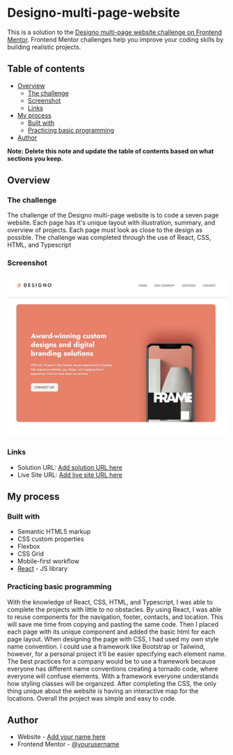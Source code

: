 # Designo-multi-page-website

This is a solution to the [Designo multi-page website challenge on Frontend Mentor](https://www.frontendmentor.io/challenges/designo-multipage-website-G48K6rfUT). Frontend Mentor challenges help you improve your coding skills by building realistic projects.

## Table of contents

- [Overview](#overview)
  - [The challenge](#the-challenge)
  - [Screenshot](#screenshot)
  - [Links](#links)
- [My process](#my-process)
  - [Built with](#built-with)
  - [Practicing basic programming](#practicing-basic-programming)
- [Author](#author)

**Note: Delete this note and update the table of contents based on what sections you keep.**

## Overview

### The challenge

The challenge of the Designo multi-page website is to code a seven page website. Each page has it's unique layout with illustration, summary, and overview of projects. Each page must look as close to the design as possible. The challenge was completed through the use of React, CSS, HTML, and Typescript

### Screenshot

![](./designo-frontpage.JPG)

### Links

- Solution URL: [Add solution URL here](https://github.com/jovanydev/Designo-multi-page-website)
- Live Site URL: [Add live site URL here](https://designo-codewithpedro.netlify.app/)

## My process

### Built with

- Semantic HTML5 markup
- CSS custom properties
- Flexbox
- CSS Grid
- Mobile-first workflow
- [React](https://reactjs.org/) - JS library

### Practicing basic programming

With the knowledge of React, CSS, HTML, and Typescript, I was able to complete the projects with little to no obstacles. By using React, I was able to reuse components for the navigation, footer, contacts, and location. This will save me time from copying and pasting the same code. Then I placed each page with its unique component and added the basic html for each page layout. When designing the page with CSS, I had used my own style name convention. I could use a framework like Bootstrap or Tailwind, however, for a personal project it’ll be easier specifying each element name. The best practices for a company would be to use a framework because everyone has different name conventions creating a tornado code, where everyone will confuse elements. With a framework everyone understands how styling classes will be organized. After completing the CSS, the only thing unique about the website is having an interactive map for the locations. Overall the project was simple and easy to code.

## Author

- Website - [Add your name here](https://www.your-site.com)
- Frontend Mentor - [@yourusername](https://www.frontendmentor.io/profile/yourusername)

